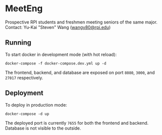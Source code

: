 # MeetEng
Prospective RPI students and freshmen meeting seniors of the same major.
Contact: Yu-Kai "Steven" Wang (wangy80@rpi.edu)

## Running
To start docker in development mode (with hot reload):
```
docker-compose -f docker-compose.dev.yml up -d
```
The frontend, backend, and database are exposed on port `8080`, `3000`, and `27017` respectively.

## Deployment
To deploy in production mode:
```
docker-compose -d up
```
The deployed port is currently `7655` for both the frontend and backend. Database is not visible to the outside.
